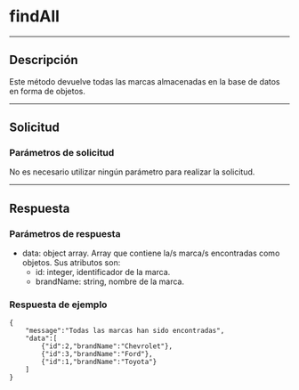 # findAll

---
## Descripción
Este método devuelve todas las marcas almacenadas en la base de datos en forma de objetos.

---
## Solicitud
### Parámetros de solicitud
No es necesario utilizar ningún parámetro para realizar la solicitud.

---
## Respuesta
### Parámetros de respuesta
* data: object array. Array que contiene la/s marca/s encontradas como objetos. Sus atributos son:
  * id: integer, identificador de la marca.
  * brandName: string, nombre de la marca.

### Respuesta de ejemplo
```
{
    "message":"Todas las marcas han sido encontradas",
    "data":[
        {"id":2,"brandName":"Chevrolet"},
        {"id":3,"brandName":"Ford"},
        {"id":1,"brandName":"Toyota"}
    ]
}
```